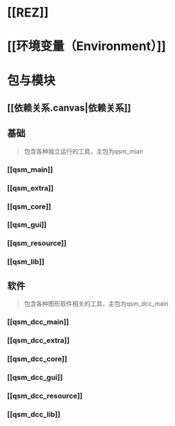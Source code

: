 # [[REZ]]
# [[环境变量（Environment）]]
# 包与模块

## [[依赖关系.canvas|依赖关系]]
## 基础
> 包含各种独立运行的工具，主包为qsm_mian
### [[qsm_main]]
### [[qsm_extra]]
### [[qsm_core]]
### [[qsm_gui]]
### [[qsm_resource]]
### [[qsm_lib]]
## 软件
> 包含各种图形软件相关的工具，主包为qsm_dcc_main
### [[qsm_dcc_main]]
### [[qsm_dcc_extra]]
### [[qsm_dcc_core]]
### [[qsm_dcc_gui]]
### [[qsm_dcc_resource]]
### [[qsm_dcc_lib]]


